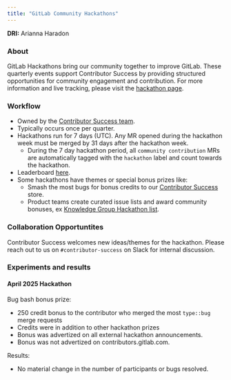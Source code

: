 ```yaml
---
title: "GitLab Community Hackathons"
---
```


**DRI:** Arianna Haradon

### About

GitLab Hackathons bring our community together to improve GitLab. These quarterly events support Contributor Success by providing structured opportunities for community engagement and contribution.
For more information and live tracking, please visit the [hackathon page](https://about.gitlab.com/community/hackathon/).

### Workflow

- Owned by the [Contributor Success team](/handbook/marketing/developer-relations/contributor-success/).
- Typically occurs once per quarter.
- Hackathons run for 7 days (UTC). Any MR opened during the hackathon week must be merged by 31 days after the hackathon week.
  - During the 7 day hackathon period, all `community contribution` MRs are automatically tagged with the `hackathon` label and count towards the hackathon.
- Leaderboard [here](https://contributors.gitlab.com/hackathon).
- Some hackathons have themes or special bonus prizes like:
  - Smash the most bugs for bonus credits to our [Contributor Success](https://gitlab-contributor.brilliantmade.com/) store.
  - Product teams create curated issue lists and award community bonuses, ex [Knowledge Group Hackathon list](https://gitlab.com/gitlab-org/gitlab/-/issues/526773).

### Collaboration Opportuntites

Contributor Success welcomes new ideas/themes for the hackathon. Please reach out to us on `#contributor-success` on Slack for internal discussion.

### Experiments and results

#### April 2025 Hackathon

Bug bash bonus prize:

- 250 credit bonus to the contributor who merged the most `type::bug` merge requests
- Credits were in addition to other hackathon prizes
- Bonus was advertized on all external hackathon announcements.
- Bonus was not advertized on contributors.gitlab.com.

Results:

- No material change in the number of participants or bugs resolved. 
